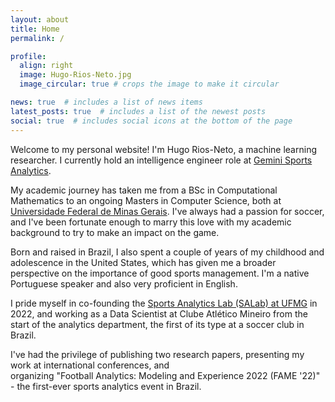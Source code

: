 ```yaml
---
layout: about
title: Home
permalink: /

profile:
  align: right
  image: Hugo-Rios-Neto.jpg
  image_circular: true # crops the image to make it circular

news: true  # includes a list of news items
latest_posts: true  # includes a list of the newest posts
social: true  # includes social icons at the bottom of the page
---
```


Welcome to my personal website! I'm Hugo Rios-Neto, a machine learning researcher. I currently hold an intelligence engineer role at 
<a href="https://geminisports.co/">Gemini Sports Analytics</a>.

My academic journey has taken me from a BSc in Computational Mathematics to an ongoing Masters in Computer Science, both at 
<a href="https://ufmg.br/">Universidade Federal de Minas Gerais</a>. I've always had a passion for soccer, and I've been fortunate enough to marry this love 
with my academic background to try to make an impact on the game.

Born and raised in Brazil, I also spent a couple of years of my childhood and adolescence in the United States, which has given me a broader perspective on 
the importance of good sports management. I'm a native Portuguese speaker and also very proficient in English.

I pride myself in co-founding the <a href="https://salabufmg.github.io/">Sports Analytics Lab (SALab) at UFMG</a> in 2022, 
and working as a Data Scientist at Clube Atlético Mineiro from the start of the analytics department, the first of its type 
at a soccer club in Brazil. 

I've had the privilege of publishing two research papers, presenting my work at international conferences, and  
organizing "Football Analytics: Modeling and Experience 2022 (FAME '22)" - the first-ever sports analytics event in Brazil.